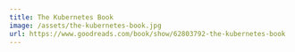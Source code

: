 ```yaml
---
title: The Kubernetes Book
image: /assets/the-kubernetes-book.jpg
url: https://www.goodreads.com/book/show/62803792-the-kubernetes-book
---
```

